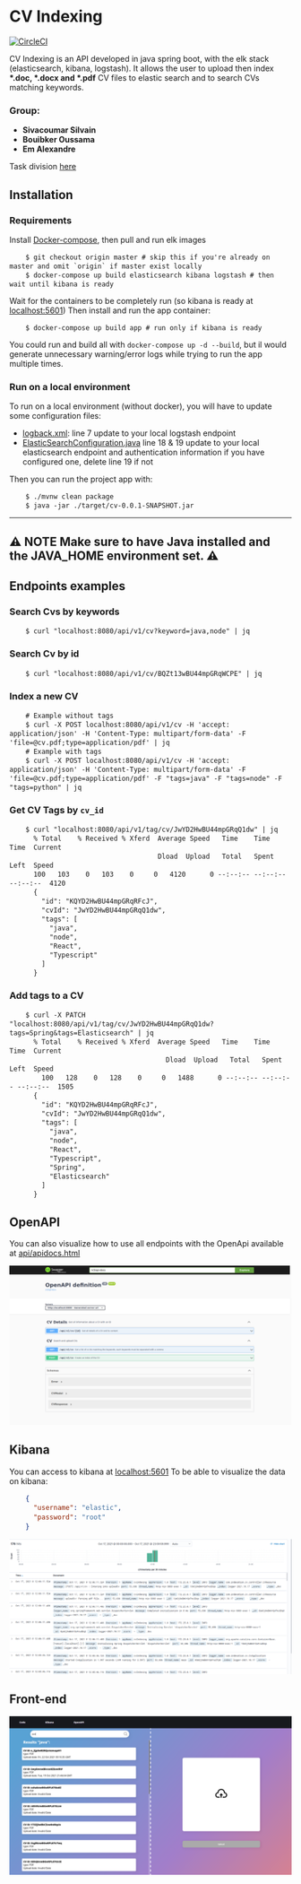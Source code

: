 # CV Indexing
[![CircleCI](https://circleci.com/gh/alexandre-em/CVIndexing/tree/master.svg?style=shield&circle-token=38d82677883311039bdcff9c01271dc25f0370b4)](https://circleci.com/gh/alexandre-em/CVIndexing/tree/master)

CV Indexing is an API developed in java spring boot, with the elk stack (elasticsearch, kibana, logstash). 
It allows the user to upload then index __*.doc, *.docx and *.pdf__ CV files to elastic search and to search CVs matching
keywords.

### Group:
* **Sivacoumar Silvain**
* **Bouibker Oussama**
* **Em Alexandre**

Task division [here](https://github.com/alexandre-em/CVIndexing/projects/1)
## Installation
### Requirements
Install [Docker-compose](https://docs.docker.com/compose/install/), then pull and run elk images
```shell
    $ git checkout origin master # skip this if you're already on master and omit `origin` if master exist locally
    $ docker-compose up build elasticsearch kibana logstash # then wait until kibana is ready
```
Wait for the containers to be completely run (so kibana is ready at [localhost:5601](http://localhost:5601/)) 
Then install and run the app container:
```shell
    $ docker-compose up build app # run only if kibana is ready 
```
You could run and build all with `docker-compose up -d --build`, 
but il would generate unnecessary warning/error logs while trying to run the app multiple times.
### Run on a local environment
To run on a local environment (without docker), you will have to update some configuration files:
* [logback.xml](src/main/resources/logback.xml): line 7 update to your local logstash endpoint
* [ElasticSearchConfiguration.java](src/main/java/com/indexation/cv/repository/ElasticSearchConfiguration.java) line 18 & 19 update to your local elasticsearch endpoint and authentication information if you have configured one, delete line 19 if not

Then you can run the project app with:
```shell
    $ ./mvnw clean package
    $ java -jar ./target/cv-0.0.1-SNAPSHOT.jar
```
---
:warning: **NOTE**
Make sure to have Java installed and the JAVA_HOME environment set. :warning:
---
## Endpoints examples
### Search Cvs by keywords
```shell
    $ curl "localhost:8080/api/v1/cv?keyword=java,node" | jq
```

### Search Cv by id
```shell
    $ curl "localhost:8080/api/v1/cv/BQZt13wBU44mpGRqWCPE" | jq
```

### Index a new CV
```shell
    # Example without tags
    $ curl -X POST localhost:8080/api/v1/cv -H 'accept: application/json' -H 'Content-Type: multipart/form-data' -F 'file=@cv.pdf;type=application/pdf' | jq
    # Example with tags
    $ curl -X POST localhost:8080/api/v1/cv -H 'accept: application/json' -H 'Content-Type: multipart/form-data' -F 'file=@cv.pdf;type=application/pdf' -F "tags=java" -F "tags=node" -F "tags=python" | jq
```

### Get CV Tags by `cv_id`
```shell
    $ curl "localhost:8080/api/v1/tag/cv/JwYD2HwBU44mpGRqQ1dw" | jq
      % Total    % Received % Xferd  Average Speed   Time    Time     Time  Current
                                     Dload  Upload   Total   Spent    Left  Speed
      100   103    0   103    0     0   4120      0 --:--:-- --:--:-- --:--:--  4120
      {
        "id": "KQYD2HwBU44mpGRqRFcJ",
        "cvId": "JwYD2HwBU44mpGRqQ1dw",
        "tags": [
          "java",
          "node",
          "React",
          "Typescript"
        ]
      }
```

### Add tags to a CV
```shell
    $ curl -X PATCH "localhost:8080/api/v1/tag/cv/JwYD2HwBU44mpGRqQ1dw?tags=Spring&tags=Elasticsearch" | jq
      % Total    % Received % Xferd  Average Speed   Time    Time     Time  Current
                                       Dload  Upload   Total   Spent    Left  Speed
        100   128    0   128    0     0   1488      0 --:--:-- --:--:-- --:--:--  1505
      {
        "id": "KQYD2HwBU44mpGRqRFcJ",
        "cvId": "JwYD2HwBU44mpGRqQ1dw",
        "tags": [
          "java",
          "node",
          "React",
          "Typescript",
          "Spring",
          "Elasticsearch"
        ]
      }
```

## OpenAPI
You can also visualize how to use all endpoints with the OpenApi available at [api/apidocs.html](http://localhost:8080/apidocs.html)

![image](images/openapi.png)
## Kibana
You can access to kibana at [localhost:5601](http://localhost:5601/)
To be able to visualize the data on kibana:
```json
    {
      "username": "elastic",
      "password": "root"
    }
```

![image](images/kibana_logs.png)
## Front-end
![image](images/front.png)
